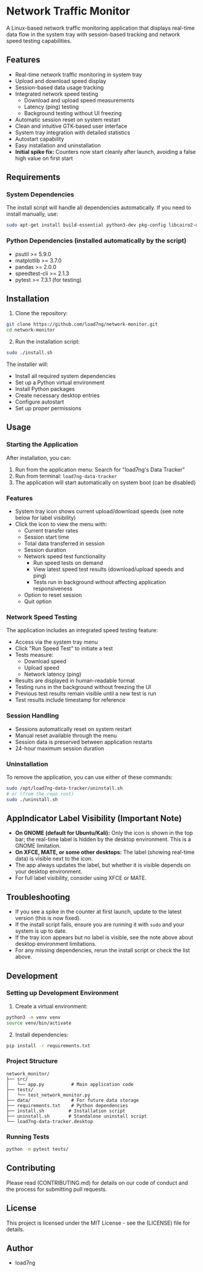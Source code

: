 # Network Traffic Monitor

A Linux-based network traffic monitoring application that displays real-time data flow in the system tray with session-based tracking and network speed testing capabilities.

## Features

- Real-time network traffic monitoring in system tray
- Upload and download speed display
- Session-based data usage tracking
- Integrated network speed testing
  - Download and upload speed measurements
  - Latency (ping) testing
  - Background testing without UI freezing
- Automatic session reset on system restart
- Clean and intuitive GTK-based user interface
- System tray integration with detailed statistics
- Autostart capability
- Easy installation and uninstallation
- **Initial spike fix:** Counters now start cleanly after launch, avoiding a false high value on first start

## Requirements

### System Dependencies
The install script will handle all dependencies automatically. If you need to install manually, use:
```bash
sudo apt-get install build-essential python3-dev pkg-config libcairo2-dev libgirepository1.0-dev libglib2.0-dev gir1.2-gtk-3.0 python3-gi python3-gi-cairo gir1.2-ayatanaappindicator3-0.1 python3-venv python3-pip
```

### Python Dependencies (installed automatically by the script)
- psutil >= 5.9.0
- matplotlib >= 3.7.0
- pandas >= 2.0.0
- speedtest-cli >= 2.1.3
- pytest >= 7.3.1 (for testing)

## Installation

1. Clone the repository:
```bash
git clone https://github.com/load7ng/network-monitor.git
cd network-monitor
```

2. Run the installation script:
```bash
sudo ./install.sh
```

The installer will:
- Install all required system dependencies
- Set up a Python virtual environment
- Install Python packages
- Create necessary desktop entries
- Configure autostart
- Set up proper permissions

## Usage

### Starting the Application
After installation, you can:
1. Run from the application menu: Search for "load7ng's Data Tracker"
2. Run from terminal: `load7ng-data-tracker`
3. The application will start automatically on system boot (can be disabled)

### Features
- System tray icon shows current upload/download speeds (see note below for label visibility)
- Click the icon to view the menu with:
  - Current transfer rates
  - Session start time
  - Total data transferred in session
  - Session duration
  - Network speed test functionality
    - Run speed tests on demand
    - View latest speed test results (download/upload speeds and ping)
    - Tests run in background without affecting application responsiveness
  - Option to reset session
  - Quit option

### Network Speed Testing
The application includes an integrated speed testing feature:
- Access via the system tray menu
- Click "Run Speed Test" to initiate a test
- Tests measure:
  - Download speed
  - Upload speed
  - Network latency (ping)
- Results are displayed in human-readable format
- Testing runs in the background without freezing the UI
- Previous test results remain visible until a new test is run
- Test results include timestamp for reference

### Session Handling
- Sessions automatically reset on system restart
- Manual reset available through the menu
- Session data is preserved between application restarts
- 24-hour maximum session duration

### Uninstallation
To remove the application, you can use either of these commands:
```bash
sudo /opt/load7ng-data-tracker/uninstall.sh
# or (from the repo root)
sudo ./uninstall.sh
```

## AppIndicator Label Visibility (Important Note)
- **On GNOME (default for Ubuntu/Kali):** Only the icon is shown in the top bar; the real-time label is hidden by the desktop environment. This is a GNOME limitation.
- **On XFCE, MATE, or some other desktops:** The label (showing real-time data) is visible next to the icon.
- The app always updates the label, but whether it is visible depends on your desktop environment.
- For full label visibility, consider using XFCE or MATE.

## Troubleshooting
- If you see a spike in the counter at first launch, update to the latest version (this is now fixed).
- If the install script fails, ensure you are running it with `sudo` and your system is up to date.
- If the tray icon appears but no label is visible, see the note above about desktop environment limitations.
- For any missing dependencies, rerun the install script or check the list above.

## Development

### Setting up Development Environment
1. Create a virtual environment:
```bash
python3 -m venv venv
source venv/bin/activate
```

2. Install dependencies:
```bash
pip install -r requirements.txt
```

### Project Structure
```
network_monitor/
├── src/
│   └── app.py          # Main application code
├── tests/
│   └── test_network_monitor.py
├── data/               # For future data storage
├── requirements.txt    # Python dependencies
├── install.sh         # Installation script
├── uninstall.sh       # Standalone uninstall script
└── load7ng-data-tracker.desktop
```

### Running Tests
```bash
python -m pytest tests/
```

## Contributing
Please read (CONTRIBUTING.md) for details on our code of conduct and the process for submitting pull requests.

## License
This project is licensed under the MIT License - see the (LICENSE) file for details.

## Author
- load7ng 